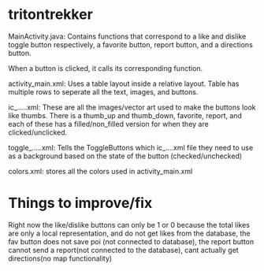 # tritontrekker

MainActivity.java: Contains functions that correspond to a like and dislike toggle button respectively, a favorite button, report button, and a directions button.

When a button is clicked, it calls its corresponding function.

activity_main.xml: Uses a table layout inside a relative layout. Table has multiple rows to seperate all the text, images, and buttons.

ic_.....xml: These are all the images/vector art used to make the buttons look like thumbs.
There is a thumb_up and thumb_down, favorite, report, and each of these has a filled/non_filled version for when
they are clicked/unclicked.

toggle_.....xml: Tells the ToggleButtons which ic_....xml file they need to use as a background based on the 
state of the button (checked/unchecked)

colors.xml: stores all the colors used in activity_main.xml

# Things to improve/fix

Right now the like/dislike buttons can only be 1 or 0 because the total likes are only a local representation, and do not get likes from the database, the fav button does not save poi (not connected to database), the report button cannot send a report(not connected to the database), cant actually get directions(no map functionality)
